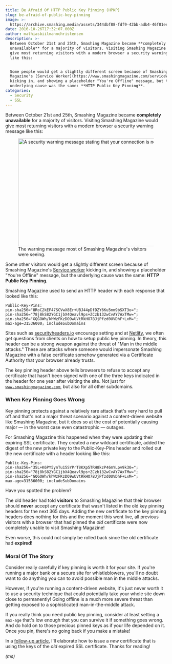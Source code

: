 ```yaml
---
title: Be Afraid Of HTTP Public Key Pinning (HPKP)
slug: be-afraid-of-public-key-pinning
image: >-
  https://archive.smashing.media/assets/344dbf88-fdf9-42bb-adb4-46f01eedd629/73b6f04a-f7e7-4e4e-bcba-68da1e233ca7/your-connection-is-not-private.png
date: 2016-10-26T17:32:07.000Z
author: mathiasbiilmannchristensen
description: >-
  Between October 21st and 25th, Smashing Magazine became **completely
  unavailable** for a majority of visitors. Visiting Smashing Magazine would
  give most returning visitors with a modern browser a security warning message
  like this:


  Some people would get a slightly different screen because of Smashing
  Magazine's [Service Worker](https://www.smashingmagazine.com/serviceWorker.js)
  kicking in, and showing a placeholder "You're Offline" message, but the
  underlying cause was the same: **HTTP Public Key Pinning**.
categories:
  - Security
  - SSL
---
```


Between October 21st and 25th, Smashing Magazine became <strong>completely unavailable</strong> for a majority of visitors. Visiting Smashing Magazine would give most returning visitors with a modern browser a security warning message like this:

<figure><a href="https://archive.smashing.media/assets/344dbf88-fdf9-42bb-adb4-46f01eedd629/73b6f04a-f7e7-4e4e-bcba-68da1e233ca7/your-connection-is-not-private.png"><img src="https://archive.smashing.media/assets/344dbf88-fdf9-42bb-adb4-46f01eedd629/45169965-f3ef-4eef-b05b-56adde473d37/your-connection-is-not-private-500px-opt.png" alt="A security warning message stating that your connection is not private" width="500" height="336" /></a><figcaption>The warning message most of Smashing Magazine's visitors were seeing.</figcaption></figure>

Some other visitors would get a slightly different screen because of Smashing Magazine's <a href="https://www.smashingmagazine.com/2016/02/making-a-service-worker/">Service worker</a> kicking in, and showing a placeholder "You're Offline" message, but the underlying cause was the same: <strong>HTTP Public Key Pinning</strong>.

Smashing Magazine used to send an HTTP header with each response that looked like this:

<pre><code class="language-bash">Public-Key-Pins: 
pin-sha256="8RoC2kEF47SCVwX8Er+UBJ44pDfDZY6Ku5mm9bSXT3o=";
pin-sha256="78j8kS82YGC1jbX4Qeavl9ps+ZCzb132wCvAY7AxTMw=";
pin-sha256="GQGOWh/khWzFKzDO9wUVtRkHO7BJjPfzd0UVDhF+LxM=";
max-age=31536000; includeSubDomains
</code></pre>

Sites such as <a href="https://securityheaders.io/">securityheaders.io</a> encourage setting and at <a href="https://www.netlify.com">Netlify</a>, we often get questions from clients on how to setup public key pinning. In theory, this header can be a strong weapon against the threat of "Man in the middle attacks." These are attacks where someone would impersonate Smashing Magazine with a false certificate somehow generated via a Certificate Authority that your browser already trusts.

The key pinning header above tells browsers to refuse to accept any certificate that hasn't been signed with one of the three keys indicated in the header for one year after visiting the site. Not just for <code>www.smashingmagazine.com</code>, but also for all other subdomains.

### When Key Pinning Goes Wrong

Key pinning protects against a relatively rare attack that's very hard to pull off and that's not a major threat scenario against a content-driven website like Smashing Magazine, but it does so at the cost of potentially causing major — in the worst case even catastrophic — outages.

For Smashing Magazine this happened when they were updating their expiring SSL certificate. They created a new wildcard certificate, added the digest of the new private key to the Public-Key-Pins header and rolled out the new certificate with a header looking like this:

<pre><code class="language-bash">Public-Key-Pins: 
pin-sha256="35L+K6PY5ynTu15SYPrT8KXp5TRH8kzP46mYLpv9k30=";
pin-sha256="78j8kS82YGC1jbX4Qeavl9ps+ZCzb132wCvAY7AxTMw=";
pin-sha256="GQGOWh/khWzFKzDO9wUVtRkHO7BJjPfzd0UVDhF+LxM=";
max-age=31536000; includeSubDomains
</code></pre>

Have you spotted the problem?

The old header had told <strong>visitors</strong> to Smashing Magazine that their browser should <strong>never</strong> accept any certificate that wasn't listed in the old key pinning headers for the next 365 days. Adding the new certificate to the key pinning headers does nothing for this and the moment this went live, all previous visitors with a browser that had pinned the <em>old</em> certificate were now completely unable to visit Smashing Magazine!

Even worse, this could not simply be rolled back since the old certificate had <strong>expired</strong>!

### Moral Of The Story

Consider really carefully if key pinning is worth it for your site. If you're running a major bank or a secure site for whistleblowers, you'll no doubt want to do anything you can to avoid possible man in the middle attacks.

However, if you're running a content-driven website, it's just never worth it to use a security technique that could potentially take your whole site down close to permanently! Going offline is a much more severe threat than getting exposed to a sophisticated man-in-the-middle attack.

If you really think you need public key pinning, consider at least setting a <code>max-age</code> that's low enough that you can survive it if something goes wrong. And do hold on to those precious pinned keys as if your life depended on it. Once you pin, there's no going back if you make a mistake!

In a <a href="https://www.smashingmagazine.com/how-to-issue-a-new-ssl-certificate-with-an-old-ssl-key/">follow-up article</a>, I'll elaborate how to issue a <em>new</em> certificate that is using the keys of the <em>old</em> expired SSL certificate. Thanks for reading!

<em>(ms)</em>